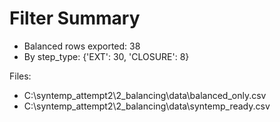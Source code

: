 # Filter Summary
- Balanced rows exported: 38
- By step_type: {'EXT': 30, 'CLOSURE': 8}

Files:
- C:\syntemp_attempt2\2_balancing\data\balanced_only.csv
- C:\syntemp_attempt2\2_balancing\data\syntemp_ready.csv
